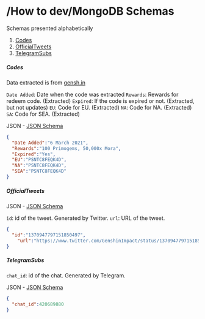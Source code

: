 # /How to dev/MongoDB Schemas

Schemas presented alphabetically

1. [Codes](#Codes)
2. [OfficialTweets](#OfficialTweets)
3. [TelegramSubs](#TelegramSubs)

##### Codes

Data extracted is from [gensh.in](https://www.gensh.in/events/promotion-codes)

`Date Added`: Date when the code was extracted
`Rewards`: Rewards for redeem code. (Extracted)
`Expired`: If the code is expired or not. (Extracted, but not updates)
`EU`: Code for EU. (Extracted)
`NA`: Code for NA. (Extracted)
`SA`: Code for SEA. (Extracted)

JSON - [JSON Schema](schemas/codes.schema.json)
```json
{
  "Date Added":"6 March 2021",
  "Rewards":"100 Primogems, 50,000x Mora",
  "Expired":"Yes",
  "EU":"PSNTC8FEQK4D",
  "NA":"PSNTC8FEQK4D",
  "SEA":"PSNTC8FEQK4D"
}
```

##### OfficialTweets

JSON - [JSON Schema](schemas/officialTweets.schema.json)

`id`: id of the tweet. Generated by Twitter.
`url`: URL of the tweet.

```json
{
  "id":"1370947797151850497",
	"url":"https://www.twitter.com/GenshinImpact/status/1370947797151850497"
}
```

##### TelegramSubs

`chat_id`: id of the chat. Generated by Telegram.

JSON - [JSON Schema](schemas/telegramSubs.schema.json)
```json
{
  "chat_id":420689880
}
```
